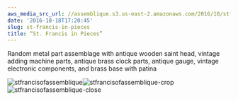 ```yaml
---
aws_media_src_url: //assemblique.s3.us-east-2.amazonaws.com/2016/10/stfrancisofassemblique.jpg
date: '2016-10-18T17:20:45'
slug: st-francis-in-pieces
title: “St. Francis in Pieces”
---
```


 Random metal part assemblage with antique wooden saint head, vintage adding machine parts, antique brass clock parts, antique gauge, vintage electronic components, and brass base with patina

 ![stfrancisofassemblique](//assemblique.s3.us-east-2.amazonaws.com/2016/10/stfrancisofassemblique.jpg?w=602)![stfrancisofassemblique-crop](//assemblique.s3.us-east-2.amazonaws.com/2016/10/stfrancisofassemblique-crop.jpg?w=602)![stfrancisofassemblique-close](//assemblique.s3.us-east-2.amazonaws.com/2016/10/stfrancisofassemblique-close.jpg?w=602)